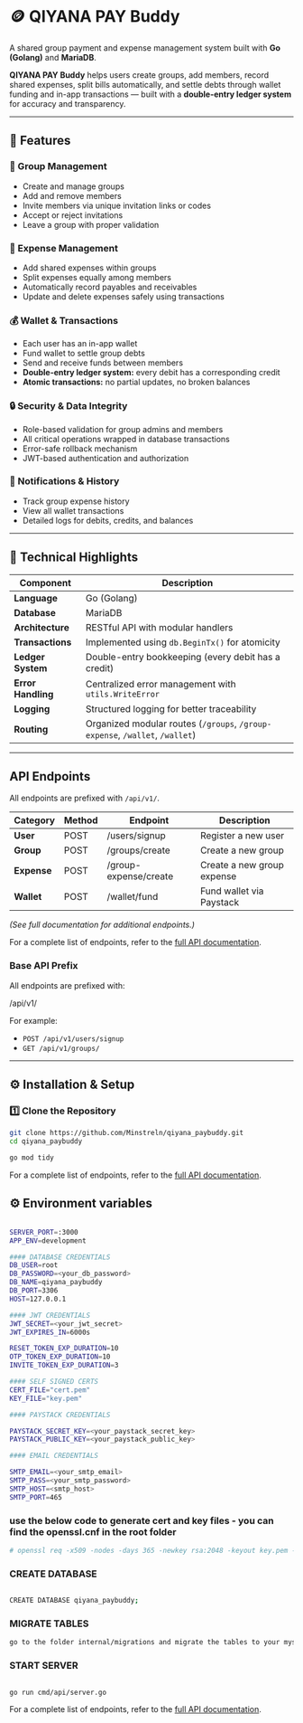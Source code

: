 # 🪙 QIYANA PAY Buddy

A shared group payment and expense management system built with **Go (Golang)** and **MariaDB**.

**QIYANA PAY Buddy** helps users create groups, add members, record shared expenses, split bills automatically, and settle debts through wallet funding and in-app transactions — built with a **double-entry ledger system** for accuracy and transparency.

---

## 🚀 Features

### 👥 Group Management

- Create and manage groups
- Add and remove members
- Invite members via unique invitation links or codes
- Accept or reject invitations
- Leave a group with proper validation

### 💸 Expense Management

- Add shared expenses within groups
- Split expenses equally among members
- Automatically record payables and receivables
- Update and delete expenses safely using transactions

### 💰 Wallet & Transactions

- Each user has an in-app wallet
- Fund wallet to settle group debts
- Send and receive funds between members
- **Double-entry ledger system:** every debit has a corresponding credit
- **Atomic transactions:** no partial updates, no broken balances

### 🔒 Security & Data Integrity

- Role-based validation for group admins and members
- All critical operations wrapped in database transactions
- Error-safe rollback mechanism
- JWT-based authentication and authorization

### 🧾 Notifications & History

- Track group expense history
- View all wallet transactions
- Detailed logs for debits, credits, and balances

---

## 🧠 Technical Highlights

| Component          | Description                                                                  |
| ------------------ | ---------------------------------------------------------------------------- |
| **Language**       | Go (Golang)                                                                  |
| **Database**       | MariaDB                                                                      |
| **Architecture**   | RESTful API with modular handlers                                            |
| **Transactions**   | Implemented using `db.BeginTx()` for atomicity                               |
| **Ledger System**  | Double-entry bookkeeping (every debit has a credit)                          |
| **Error Handling** | Centralized error management with `utils.WriteError`                         |
| **Logging**        | Structured logging for better traceability                                   |
| **Routing**        | Organized modular routes (`/groups`, `/group-expense`, `/wallet`, `/wallet`) |

---

## API Endpoints

All endpoints are prefixed with `/api/v1/`.

| Category    | Method | Endpoint              | Description                |
| ----------- | ------ | --------------------- | -------------------------- |
| **User**    | POST   | /users/signup         | Register a new user        |
| **Group**   | POST   | /groups/create        | Create a new group         |
| **Expense** | POST   | /group-expense/create | Create a new group expense |
| **Wallet**  | POST   | /wallet/fund          | Fund wallet via Paystack   |

_(See full documentation for additional endpoints.)_

For a complete list of endpoints, refer to the [full API documentation](https://www.postman.com/subsum/workspace/qiyana-pay-buddy/collection/27481035-95a3be19-490f-41d7-9306-47523513a7bc?action=share&creator=27481035&active-environment=27481035-6df19659-b8cc-4884-a786-3941fb0771b1).

### **Base API Prefix**

All endpoints are prefixed with:

/api/v1/

For example:

- `POST /api/v1/users/signup`
- `GET /api/v1/groups/`

---

## ⚙️ Installation & Setup

### 1️⃣ Clone the Repository

```bash
git clone https://github.com/Minstreln/qiyana_paybuddy.git
cd qiyana_paybuddy

go mod tidy

```

For a complete list of endpoints, refer to the [full API documentation](https://www.postman.com/subsum/workspace/qiyana-pay-buddy/collection/27481035-95a3be19-490f-41d7-9306-47523513a7bc?action=share&creator=27481035&active-environment=27481035-6df19659-b8cc-4884-a786-3941fb0771b1).

## ⚙️ Environment variables

```bash

SERVER_PORT=:3000
APP_ENV=development

#### DATABASE CREDENTIALS
DB_USER=root
DB_PASSWORD=<your_db_password>
DB_NAME=qiyana_paybuddy
DB_PORT=3306
HOST=127.0.0.1

#### JWT CREDENTIALS
JWT_SECRET=<your_jwt_secret>
JWT_EXPIRES_IN=6000s

RESET_TOKEN_EXP_DURATION=10
OTP_TOKEN_EXP_DURATION=10
INVITE_TOKEN_EXP_DURATION=3

#### SELF SIGNED CERTS
CERT_FILE="cert.pem"
KEY_FILE="key.pem"

#### PAYSTACK CREDENTIALS

PAYSTACK_SECRET_KEY=<your_paystack_secret_key>
PAYSTACK_PUBLIC_KEY=<your_paystack_public_key>

#### EMAIL CREDENTIALS

SMTP_EMAIL=<your_smtp_email>
SMTP_PASS=<your_smtp_password>
SMTP_HOST=<smtp_host>
SMTP_PORT=465

```

### use the below code to generate cert and key files - you can find the openssl.cnf in the root folder

```bash
# openssl req -x509 -nodes -days 365 -newkey rsa:2048 -keyout key.pem -out cert.pem -config openssl.cnf

```

### CREATE DATABASE

```bash

CREATE DATABASE qiyana_paybuddy;

```

### MIGRATE TABLES

```bash
go to the folder internal/migrations and migrate the tables to your mysql database

```

### START SERVER

```bash

go run cmd/api/server.go

```

For a complete list of endpoints, refer to the [full API documentation](https://www.postman.com/subsum/workspace/qiyana-pay-buddy/collection/27481035-95a3be19-490f-41d7-9306-47523513a7bc?action=share&creator=27481035&active-environment=27481035-6df19659-b8cc-4884-a786-3941fb0771b1).
